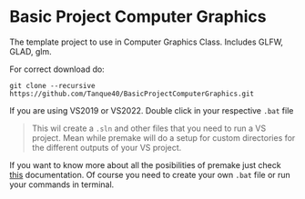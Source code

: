 # Basic Project Computer Graphics

The template project to use in Computer Graphics Class. Includes GLFW, GLAD, glm.

For correct download do:

`git clone --recursive https://github.com/Tanque40/BasicProjectComputerGraphics.git`

If you are using VS2019 or VS2022. Double click in your respective `.bat` file

> This wil create a `.sln` and other files that you need to run a VS project. Mean while premake will do a setup for custom directories for the different outputs of your VS  project.

If you want to know more about all the posibilities of premake just check [this](https://premake.github.io/docs/Using-Premake) documentation. Of course you need to create your own `.bat` file or run your commands in terminal.
